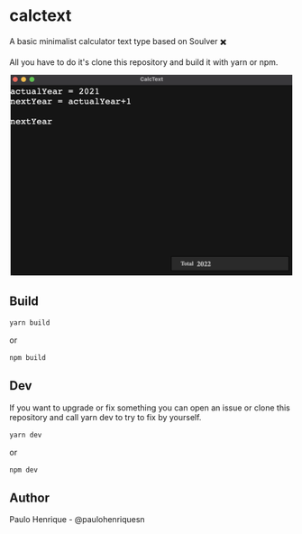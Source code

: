 # calctext
A basic minimalist calculator text type based on Soulver ✖️

All you have to do it's clone this repository and build it with yarn or npm.

<p align="center">
  <img src="demo-calctext.png" width="500px">
</p>

## Build

```javascript
yarn build
```
or
```javascript
npm build
```

## Dev
If you want to upgrade or fix something you can open an issue or clone this repository and call yarn dev to try to fix by yourself.


```javascript
yarn dev
```
or
```javascript
npm dev
```

## Author

Paulo Henrique - @paulohenriquesn
